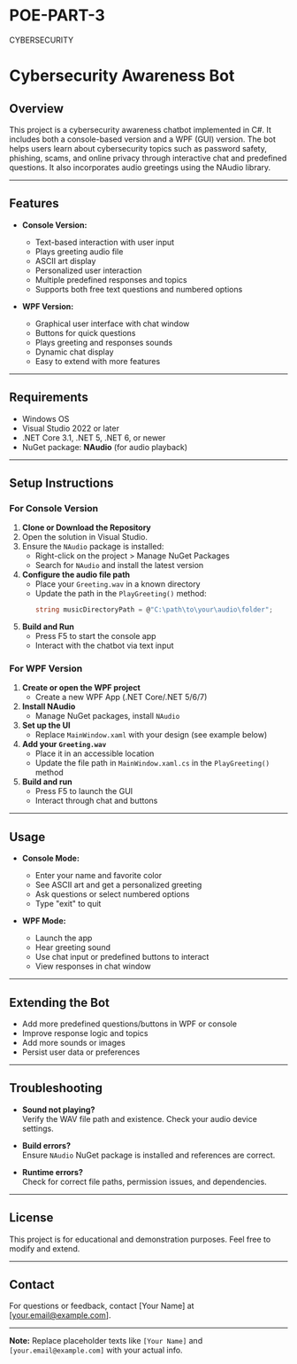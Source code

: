 # POE-PART-3
CYBERSECURITY
# Cybersecurity Awareness Bot

## Overview
This project is a cybersecurity awareness chatbot implemented in C#. It includes both a console-based version and a WPF (GUI) version. The bot helps users learn about cybersecurity topics such as password safety, phishing, scams, and online privacy through interactive chat and predefined questions. It also incorporates audio greetings using the NAudio library.

---

## Features
- **Console Version:**
  - Text-based interaction with user input
  - Plays greeting audio file
  - ASCII art display
  - Personalized user interaction
  - Multiple predefined responses and topics
  - Supports both free text questions and numbered options
  
- **WPF Version:**
  - Graphical user interface with chat window
  - Buttons for quick questions
  - Plays greeting and responses sounds
  - Dynamic chat display
  - Easy to extend with more features

---

## Requirements
- Windows OS
- Visual Studio 2022 or later
- .NET Core 3.1, .NET 5, .NET 6, or newer
- NuGet package: **NAudio** (for audio playback)

---

## Setup Instructions

### For Console Version
1. **Clone or Download the Repository**
2. Open the solution in Visual Studio.
3. Ensure the `NAudio` package is installed:
   - Right-click on the project > Manage NuGet Packages
   - Search for `NAudio` and install the latest version
4. **Configure the audio file path**
   - Place your `Greeting.wav` in a known directory
   - Update the path in the `PlayGreeting()` method:
     ```csharp
     string musicDirectoryPath = @"C:\path\to\your\audio\folder";
     ```
5. **Build and Run**
   - Press F5 to start the console app
   - Interact with the chatbot via text input

### For WPF Version
1. **Create or open the WPF project**
   - Create a new WPF App (.NET Core/.NET 5/6/7)
2. **Install NAudio**
   - Manage NuGet packages, install `NAudio`
3. **Set up the UI**
   - Replace `MainWindow.xaml` with your design (see example below)
4. **Add your `Greeting.wav`**
   - Place it in an accessible location
   - Update the file path in `MainWindow.xaml.cs` in the `PlayGreeting()` method
5. **Build and run**
   - Press F5 to launch the GUI
   - Interact through chat and buttons

---

## Usage
- **Console Mode:**
  - Enter your name and favorite color
  - See ASCII art and get a personalized greeting
  - Ask questions or select numbered options
  - Type "exit" to quit

- **WPF Mode:**
  - Launch the app
  - Hear greeting sound
  - Use chat input or predefined buttons to interact
  - View responses in chat window

---

## Extending the Bot
- Add more predefined questions/buttons in WPF or console
- Improve response logic and topics
- Add more sounds or images
- Persist user data or preferences

---

## Troubleshooting
- **Sound not playing?**  
  Verify the WAV file path and existence. Check your audio device settings.

- **Build errors?**  
  Ensure `NAudio` NuGet package is installed and references are correct.

- **Runtime errors?**  
  Check for correct file paths, permission issues, and dependencies.

---

## License
This project is for educational and demonstration purposes. Feel free to modify and extend.

---

## Contact
For questions or feedback, contact [Your Name] at [your.email@example.com].

---

**Note:** Replace placeholder texts like `[Your Name]` and `[your.email@example.com]` with your actual info.
